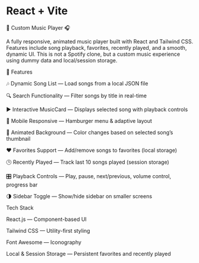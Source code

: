 # React + Vite

🎵 Custom Music Player 🎧

A fully responsive, animated music player built with React and Tailwind CSS. Features include song playback, favorites, recently played, and a smooth, dynamic UI. This is not a Spotify clone, but a custom music experience using dummy data and local/session storage.

🚀 Features


🎶 Dynamic Song List — Load songs from a local JSON file

🔍 Search Functionality — Filter songs by title in real-time

▶️ Interactive MusicCard — Displays selected song with playback controls

📱 Mobile Responsive — Hamburger menu & adaptive layout

🎨 Animated Background — Color changes based on selected song’s thumbnail

❤️ Favorites Support — Add/remove songs to favorites (local storage)

🕒 Recently Played — Track last 10 songs played (session storage)

🎛️ Playback Controls — Play, pause, next/previous, volume control, progress bar

🌗 Sidebar Toggle — Show/hide sidebar on smaller screens

Tech Stack

React.js — Component-based UI

Tailwind CSS — Utility-first styling

Font Awesome — Iconography

Local & Session Storage — Persistent favorites and recently played






